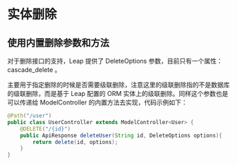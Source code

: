 # 实体删除

## 使用内置删除参数和方法

对于删除接口的支持，Leap 提供了 DeleteOptions 参数，目前只有一个属性：cascade\_delete 。

主要用于指定删除的时候是否需要级联删除，注意这里的级联删除指的不是数据库的级联删除，而是基于 Leap 配置的 ORM 实体上的级联删除。同样这个参数也是可以传递给 ModelController 的内置方法去实现，代码示例如下：

```java
@Path("/user")
public class UserController extends ModelController<User> {
    @DELETE("/{id}")
    public ApiResponse deleteUser(String id, DeleteOptions options){
        return delete(id, options);
    }     
}
```